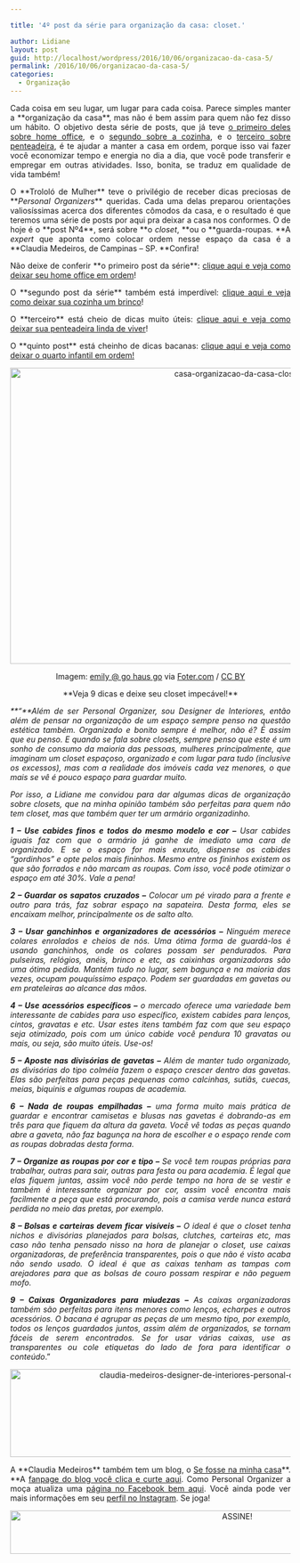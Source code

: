 ```yaml
---

title: '4º post da série para organização da casa: closet.'

author: Lidiane
layout: post
guid: http://localhost/wordpress/2016/10/06/organizacao-da-casa-5/
permalink: /2016/10/06/organizacao-da-casa-5/
categories:
  - Organização
---
```

<p align="justify">
  Cada coisa em seu lugar, um lugar para cada coisa. Parece simples manter a **organização da casa**, mas não é bem assim para quem não fez disso um hábito. O objetivo desta série de posts, que já teve <a href="http://www.trololodemulher.com.br/2016/09/22/organizacao-da-casa-2/" target="_blank">o primeiro deles sobre home office</a>, e o <a href="http://www.trololodemulher.com.br/2016/09/27/organizacao-da-casa-3/" target="_blank">segundo sobre a cozinha</a>, e o <a href="http://www.trololodemulher.com.br/2016/09/29/organizacao-da-casa-4/" target="_blank">terceiro sobre penteadeira</a>, é te ajudar a manter a casa em ordem, porque isso vai fazer você economizar tempo e energia no dia a dia, que você pode transferir e empregar em outras atividades. Isso, bonita, se traduz em qualidade de vida também!
</p>

<p align="justify">
  O **Trololó de Mulher** teve o privilégio de receber dicas preciosas de **<em>Personal Organizers</em>** queridas. Cada uma delas preparou orientações valiosíssimas acerca dos diferentes cômodos da casa, e o resultado é que teremos uma série de posts por aqui pra deixar a casa nos conformes. O de hoje é o **post Nº4**, será sobre **o <em>closet</em>, **ou o **guarda-roupas. **A <em>expert</em> que aponta como colocar ordem nesse espaço da casa é a **Claudia Medeiros, de Campinas – SP. **Confira!
</p>

<p align="justify">
  Não deixe de conferir **o primeiro post da série**: <a href="http://www.trololodemulher.com.br/2016/09/22/organizacao-da-casa-2/">clique aqui e veja como deixar seu home office em ordem</a>!
</p>

<p align="justify">
  O **segundo post da série** também está imperdível: <a href="http://www.trololodemulher.com.br/2016/09/27/organizacao-da-casa-3/">clique aqui e veja como deixar sua cozinha um brinco</a>!
</p>

<p align="justify">
  O **terceiro** está cheio de dicas muito úteis: <a href="http://www.trololodemulher.com.br/2016/09/29/organizacao-da-casa-4/" target="_blank">clique aqui e veja como deixar sua penteadeira linda de viver</a>!
</p>

<p align="justify">
  O **quinto post** está cheinho de dicas bacanas: <a href="http://www.trololodemulher.com.br/2016/10/18/organizacao-da-casa-6/" target="_blank">clique aqui e veja como deixar o quarto infantil em ordem!</a>
</p>

<p align="center">
  <img class="alignnone size-full wp-image-13063" src="http://www.trololodemulher.com.br/blog/wp-content/uploads/2016/10/CASA-ORGANIZACAO-DA-CASA-CLOSET.jpg" alt="casa-organizacao-da-casa-closet" width="800" height="532" />
</p>

<p align="center">
  Imagem: <a href="http://www.flickr.com/photos/60849758@N05/" target="_blank">emily @ go haus go</a> via <a href="http://foter.com/" target="_blank">Foter.com</a> / <a href="http://creativecommons.org/licenses/by/2.0/" target="_blank">CC BY</a>
</p>

<p align="center">
  **Veja 9 dicas e deixe seu closet impecável!**
</p>

<p align="justify">
  <em>**“**Além de ser Personal Organizer, sou Designer de Interiores, então além de pensar na organização de um espaço sempre penso na questão estética também. Organizado e bonito sempre é melhor, não é? É assim que eu penso. E quando se fala sobre closets, sempre penso que este é um sonho de consumo da maioria das pessoas, mulheres principalmente, que imaginam um closet espaçoso, organizado e com lugar para tudo (inclusive os excessos), mas com a realidade dos imóveis cada vez menores, o que mais se vê é pouco espaço para guardar muito.</em>
</p>

<p align="justify">
  <em>Por isso, a Lidiane me convidou para dar algumas dicas de organização sobre closets, que na minha opinião também são perfeitas para quem não tem closet, mas que também quer ter um armário organizadinho.</em>
</p>

<p align="justify">
  <em><b>1 &#8211; Use cabides finos e todos do mesmo modelo e cor &#8211;</b> Usar cabides iguais faz com que o armário já ganhe de imediato uma cara de organizado. E se o espaço for mais enxuto, dispense os cabides “gordinhos” e opte pelos mais fininhos. Mesmo entre os fininhos existem os que são forrados e não marcam as roupas. Com isso, você pode otimizar o espaço em até 30%. Vale a pena!</em>
</p>

<p align="justify">
  <em><b>2 – Guardar os sapatos cruzados –</b> Colocar um pé virado para a frente e outro para trás, faz sobrar espaço na sapateira. Desta forma, eles se encaixam melhor, principalmente os de salto alto.</em>
</p>

<p align="justify">
  <em><b>3 – Usar ganchinhos e organizadores de acessórios –</b> Ninguém merece colares enrolados e cheios de nós. Uma ótima forma de guardá-los é usando ganchinhos, onde os colares possam ser pendurados. Para pulseiras, relógios, anéis, brinco e etc, as caixinhas organizadoras são uma ótima pedida. Mantém tudo no lugar, sem bagunça e na maioria das vezes, ocupam pouquíssimo espaço. Podem ser guardadas em gavetas ou em prateleiras ao alcance das mãos.</em>
</p>

<p align="justify">
  <em><b>4 – Use acessórios específicos –</b> o mercado oferece uma variedade bem interessante de cabides para uso específico, existem cabides para lenços, cintos, gravatas e etc. Usar estes itens também faz com que seu espaço seja otimizado, pois com um único cabide você pendura 10 gravatas ou mais, ou seja, são muito úteis. Use-os!</em>
</p>

<p align="justify">
  <em><b>5 – Aposte nas divisórias de gavetas –</b> Além de manter tudo organizado, as divisórias do tipo colméia fazem o espaço crescer dentro das gavetas. Elas são perfeitas para peças pequenas como calcinhas, sutiãs, cuecas, meias, biquinis e algumas roupas de academia.</em>
</p>

<p align="justify">
  <em><b>6 – Nada de roupas empilhadas –</b> uma forma muito mais prática de guardar e encontrar camisetas e blusas nas gavetas é dobrando-as em três para que fiquem da altura da gaveta. Você vê todas as peças quando abre a gaveta, não faz bagunça na hora de escolher e o espaço rende com as roupas dobradas desta forma.</em>
</p>

<p align="justify">
  <em><b>7 – Organize as roupas por cor e tipo –</b> Se você tem roupas próprias para trabalhar, outras para sair, outras para festa ou para academia. É legal que elas fiquem juntas, assim você não perde tempo na hora de se vestir e também é interessante organizar por cor, assim você encontra mais facilmente a peça que está procurando, pois a camisa verde nunca estará perdida no meio das pretas, por exemplo.</em>
</p>

<p align="justify">
  <em><b>8 – Bolsas e carteiras devem ficar visíveis –</b> O ideal é que o closet tenha nichos e divisórias planejados para bolsas, clutches, carteiras etc, mas caso não tenha pensado nisso na hora de planejar o closet, use caixas organizadoras, de preferência transparentes, pois o que não é visto acaba não sendo usado. O ideal é que as caixas tenham as tampas com arejadores para que as bolsas de couro possam respirar e não peguem mofo.</em>
</p>

<p align="justify">
  <em><b>9 – Caixas Organizadores para miudezas –</b> As caixas organizadoras também são perfeitas para itens menores como lenços, echarpes e outros acessórios. O bacana é agrupar as peças de um mesmo tipo, por exemplo, todos os lenços guardados juntos, assim além de organizados, se tornam fáceis de serem encontrados. Se for usar várias caixas, use as transparentes ou cole etiquetas do lado de fora para identificar o conteúdo</em>.”
</p>

<p align="center">
  <img class="alignnone size-full wp-image-13066" src="http://www.trololodemulher.com.br/blog/wp-content/uploads/2016/10/CLAUDIA-MEDEIROS-DESIGNER-DE-INTERIORES-PERSONAL-ORGANIZER-CAMPINAS-SP.jpg" alt="claudia-medeiros-designer-de-interiores-personal-organizer-campinas-sp" width="800" height="158" />
</p>

<p align="justify">
  A **Claudia Medeiros** também tem um blog, o <a href="https://sefossenaminhacasa.wordpress.com/" target="_blank">Se fosse na minha casa</a>**. **A <a href="https://www.facebook.com/SeFosseNaMinhaCasa/" target="_blank">fanpage do blog você clica e curte aqui</a>. Como Personal Organizer a moça atualiza uma <a href="https://www.facebook.com/claudiamedeirosdesigner/timeline" target="_blank">página no Facebook bem aqui</a>. Você ainda pode ver mais informações em seu <a href="https://www.instagram.com/sefossenaminhacasa/" target="_blank">perfil no Instagram</a>. Se joga!
</p>

<p align="center">
  <a href="http://feedburner.google.com/fb/a/mailverify?uri=blogBichaFemea&loc=en_US" target="_blank"><img class="alignnone size-full wp-image-10439" src="http://www.trololodemulher.com.br/blog/wp-content/uploads/2014/09/ASSINE.png" alt="ASSINE!" width="800" height="78" /></a>
</p>

<p align="justify">